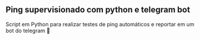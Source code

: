 ## Ping supervisionado com python e telegram bot
Script em Python para realizar testes de ping automáticos e reportar em um bot do telegram 🐍 
